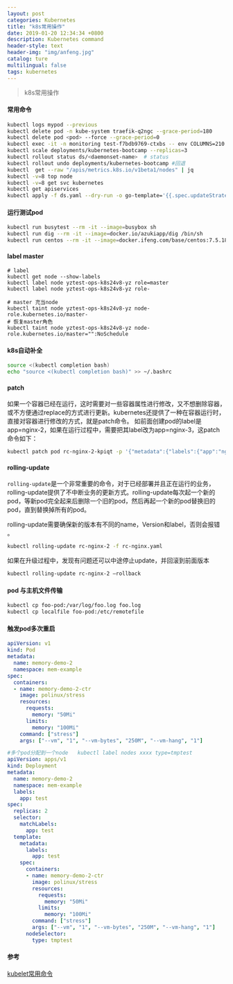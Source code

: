 ```yaml
---
layout: post
categories: Kubernetes
title: "k8s常用操作"
date: 2019-01-20 12:34:34 +0800
description: Kubernetes command
header-style: text
header-img: "img/anfeng.jpg"
catalog: ture
multilingual: false
tags: kubernetes
---
```


> k8s常用操作

#### 常用命令

```bash
kubectl logs mypod --previous
kubectl delete pod -n kube-system traefik-q2ngc --grace-period=180
kubectl delete pod <pod> --force --grace-period=0
kubectl exec -it -n monitoring test-f7bdb9769-ctxbs -- env COLUMNS=210 LINES=60 bash
kubectl scale deployments/kubernetes-bootcamp --replicas=3
kubectl rollout status ds/<daemonset-name>  # status
kubectl rollout undo deployments/kubernetes-bootcamp #回退
kubectl  get --raw "/apis/metrics.k8s.io/v1beta1/nodes" | jq
kubectl -v=8 top node
kubectl -v=8 get svc kubernetes
kubectl get apiservices
kubectl apply -f ds.yaml --dry-run -o go-template='{{.spec.updateStrategy.type}}{{"\n"}}'
```

#### 运行测试pod

```bash
kubectl run busytest --rm -it --image=busybox sh
kubectl run dig --rm -it --image=docker.io/azukiapp/dig /bin/sh
kubectl run centos --rm -it --image=docker.ifeng.com/base/centos:7.5.1804 bash
```

#### label  master

```shell
# label
kubectl get node --show-labels
kubectl label node yztest-ops-k8s24v8-yz role=master
kubectl label node yztest-ops-k8s24v8-yz role-

# master 充当node
kubectl taint node yztest-ops-k8s24v8-yz node-role.kubernetes.io/master-
# 恢复master角色
kubectl taint node yztest-ops-k8s24v8-yz node-role.kubernetes.io/master="":NoSchedule
```

#### k8s自动补全

```bash
source <(kubectl completion bash)
echo "source <(kubectl completion bash)" >> ~/.bashrc
```

#### patch

如果一个容器已经在运行，这时需要对一些容器属性进行修改，又不想删除容器，或不方便通过replace的方式进行更新。kubernetes还提供了一种在容器运行时，直接对容器进行修改的方式，就是patch命令。
如前面创建pod的label是app=nginx-2，如果在运行过程中，需要把其label改为app=nginx-3，这patch命令如下：

```bash
kubectl patch pod rc-nginx-2-kpiqt -p '{"metadata":{"labels":{"app":"nginx-3"}}}'
```

#### rolling-update

`rolling-update`是一个非常重要的命令，对于已经部署并且正在运行的业务，rolling-update提供了不中断业务的更新方式。rolling-update每次起一个新的pod，等新pod完全起来后删除一个旧的pod，然后再起一个新的pod替换旧的pod，直到替换掉所有的pod。

rolling-update需要确保新的版本有不同的name，Version和label，否则会报错 。

```bash
kubectl rolling-update rc-nginx-2 -f rc-nginx.yaml
```

如果在升级过程中，发现有问题还可以中途停止update，并回滚到前面版本

```bash
kubectl rolling-update rc-nginx-2 —rollback
```

#### pod 与主机文件传输

```bash
kubectl cp foo-pod:/var/log/foo.log foo.log
kubectl cp localfile foo-pod:/etc/remotefile
```

#### 触发pod多次重启

```yaml
apiVersion: v1
kind: Pod
metadata:
  name: memory-demo-2
  namespace: mem-example
spec:
  containers:
  - name: memory-demo-2-ctr
    image: polinux/stress
    resources:
      requests:
        memory: "50Mi"
      limits:
        memory: "100Mi"
    command: ["stress"]
    args: ["--vm", "1", "--vm-bytes", "250M", "--vm-hang", "1"]

#多个pod分配到一个node   kubectl label nodes xxxx type=tmptest
apiVersion: apps/v1
kind: Deployment
metadata:
  name: memory-demo-2
  namespace: mem-example
  labels:
    app: test
spec:
  replicas: 2
  selector:
    matchLabels:
      app: test
  template:
    metadata:
      labels:
        app: test
    spec:
      containers:
      - name: memory-demo-2-ctr
        image: polinux/stress
        resources:
          requests:
            memory: "50Mi"
          limits:
            memory: "100Mi"
        command: ["stress"]
        args: ["--vm", "1", "--vm-bytes", "250M", "--vm-hang", "1"]
      nodeSelector:
        type: tmptest
```

#### 参考

[kubelet常用命令](https://blog.csdn.net/xingwangc2014/article/details/51204224)
